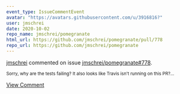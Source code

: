 ```yaml
---
event_type: IssueCommentEvent
avatar: "https://avatars.githubusercontent.com/u/3916816?"
user: jmschrei
date: 2020-10-02
repo_name: jmschrei/pomegranate
html_url: https://github.com/jmschrei/pomegranate/pull/778
repo_url: https://github.com/jmschrei/pomegranate
---
```


<a href='https://github.com/jmschrei' target='_blank'>jmschrei</a> commented on issue <a href='https://github.com/jmschrei/pomegranate/pull/778' target='_blank'>jmschrei/pomegranate#778</a>.

<small>Sorry, why are the tests failing? It also looks like Travis isn't running on this PR?...</small>

<a href='https://github.com/jmschrei/pomegranate/pull/778' target='_blank'>View Comment</a>